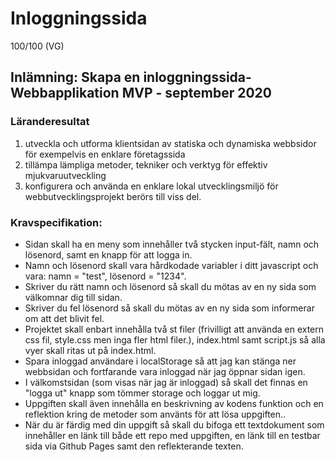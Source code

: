 # Inloggningssida
100/100 (VG)
## Inlämning: Skapa en inloggningssida- Webbapplikation MVP - september 2020
### Läranderesultat
1. utveckla och utforma klientsidan av statiska och dynamiska webbsidor för exempelvis en enklare företagssida
2. tillämpa lämpliga metoder, tekniker och verktyg för effektiv mjukvaruutveckling
3. konfigurera och använda en enklare lokal utvecklingsmiljö för webbutvecklingsprojekt
berörs till viss del.
### Kravspecifikation:
* Sidan skall ha en meny som innehåller två stycken input-fält,  namn och lösenord, samt en knapp för att logga in.
* Namn och lösenord skall vara hårdkodade variabler i ditt javascript och vara: namn = "test", lösenord = "1234".
* Skriver du rätt namn och lösenord så skall du mötas av en ny sida som välkomnar dig till sidan.
* Skriver du fel lösenord så skall du mötas av en ny sida som informerar om att det blivit fel.
* Projektet skall enbart innehålla två st filer (frivilligt att använda en extern css fil, style.css men inga fler html filer.), index.html samt script.js så alla vyer skall ritas ut på index.html.
* Spara inloggad användare i localStorage så att jag kan stänga ner webbsidan och fortfarande vara inloggad när jag öppnar sidan igen.
* I välkomstsidan (som visas när jag är inloggad) så skall det finnas en "logga ut" knapp som tömmer storage och loggar ut mig.
* Uppgiften skall även innehålla en beskrivning av kodens funktion och en reflektion kring de metoder som använts för att lösa uppgiften..
* När du är färdig med din uppgift så skall du bifoga ett textdokument som innehåller en länk till både ett repo med uppgiften, en länk till en testbar sida via Github Pages samt den reflekterande texten.
